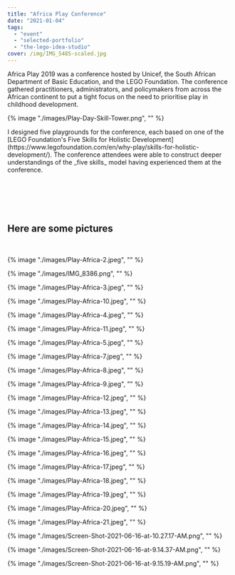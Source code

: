 ```yaml
---
title: "Africa Play Conference"
date: "2021-01-04"
tags: 
  - "event"
  - "selected-portfolio"
  - "the-lego-idea-studio"
cover: /img/IMG_5485-scaled.jpg
---
```


<style>
img {
  width: 100%;
  height: auto;
}
.inline img {
  width: 200px;
	float: right;
	margin: 0px;
	margin-right:20px
}
</style>

Africa Play 2019 was a conference hosted by Unicef, the South African Department of Basic Education, and the LEGO Foundation. The conference gathered practitioners, administrators, and policymakers from across the African continent to put a tight focus on the need to prioritise play in childhood development.




<div class="inline">
    <div>
    {% image "./images/Play-Day-Skill-Tower.png", "" %}
    </div>
    <p>I designed five playgrounds for the conference, each based on one of the [LEGO Foundation's Five Skills for Holistic Development](https://www.legofoundation.com/en/why-play/skills-for-holistic-development/). The conference attendees were able to construct deeper understandings of the _five skills_ model having experienced them at the conference.</p>
  </div>



<br>
<br>
<br>
<br>

## Here are some pictures

<br>

{% image "./images/Play-Africa-2.jpeg", ""  %}
    
{% image "./images/IMG_8386.png", ""  %}
    
{% image "./images/Play-Africa-3.jpeg", ""  %}
    
{% image "./images/Play-Africa-10.jpeg", ""  %}
    
{% image "./images/Play-Africa-4.jpeg", ""  %}
    
{% image "./images/Play-Africa-11.jpeg", ""  %}
    
{% image "./images/Play-Africa-5.jpeg", ""  %}
    
{% image "./images/Play-Africa-7.jpeg", ""  %}
    
{% image "./images/Play-Africa-8.jpeg", ""  %}
    
{% image "./images/Play-Africa-9.jpeg", ""  %}
    
{% image "./images/Play-Africa-12.jpeg", ""  %}
    
{% image "./images/Play-Africa-13.jpeg", ""  %}
    
{% image "./images/Play-Africa-14.jpeg", ""  %}
    
{% image "./images/Play-Africa-15.jpeg", ""  %}
    
{% image "./images/Play-Africa-16.jpeg", ""  %}
    
{% image "./images/Play-Africa-17.jpeg", ""  %}
    
{% image "./images/Play-Africa-18.jpeg", ""  %}
    
{% image "./images/Play-Africa-19.jpeg", ""  %}
    
{% image "./images/Play-Africa-20.jpeg", ""  %}
    
{% image "./images/Play-Africa-21.jpeg", ""  %}
    
{% image "./images/Screen-Shot-2021-06-16-at-10.27.17-AM.png", ""  %}
    
{% image "./images/Screen-Shot-2021-06-16-at-9.14.37-AM.png", ""  %}
    
{% image "./images/Screen-Shot-2021-06-16-at-9.15.19-AM.png", "" %}
